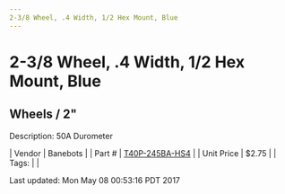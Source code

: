 ```yaml
---
2-3/8 Wheel, .4 Width, 1/2 Hex Mount, Blue
---
```


# 2-3/8 Wheel, .4 Width, 1/2 Hex Mount, Blue
## Wheels / 2"
Description: 	50A Durometer 

| Vendor | Banebots | 
| Part # | [T40P-245BA-HS4](http://www.banebots.com/category/T40P-2375.html) | 
| Unit Price | $2.75 | 
| Tags: |  | 

Last updated: Mon May 08 00:53:16 PDT 2017